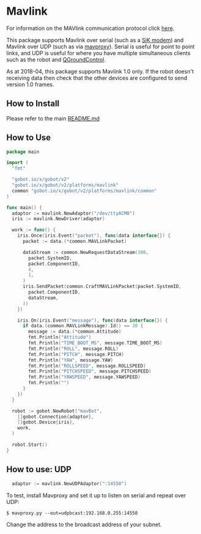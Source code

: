 # Mavlink

For information on the MAVlink communication protocol click [here](http://qgroundcontrol.org/mavlink/start).

This package supports Mavlink over serial (such as a
[SiK modem](http://ardupilot.org/copter/docs/common-sik-telemetry-radio.html))
and Mavlink over UDP (such as via
[mavproxy](https://github.com/ArduPilot/MAVProxy)).  Serial is useful
for point to point links, and UDP is useful for where you have
multiple simultaneous clients such as the robot and
[QGroundControl](http://qgroundcontrol.com/).

As at 2018-04, this package supports Mavlink 1.0 only.  If the robot
doesn't receiving data then check that the other devices are
configured to send version 1.0 frames.

## How to Install

Please refer to the main [README.md](https://github.com/hybridgroup/gobot/blob/release/README.md)

## How to Use

```go
package main

import (
  "fmt"

  "gobot.io/x/gobot/v2"
  "gobot.io/x/gobot/v2/platforms/mavlink"
  common "gobot.io/x/gobot/v2/platforms/mavlink/common"
)

func main() {
  adaptor := mavlink.NewAdaptor("/dev/ttyACM0")
  iris := mavlink.NewDriver(adaptor)

  work := func() {
    iris.Once(iris.Event("packet"), func(data interface{}) {
      packet := data.(*common.MAVLinkPacket)

      dataStream := common.NewRequestDataStream(100,
        packet.SystemID,
        packet.ComponentID,
        4,
        1,
      )
      iris.SendPacket(common.CraftMAVLinkPacket(packet.SystemID,
        packet.ComponentID,
        dataStream,
      ))
    })

    iris.On(iris.Event("message"), func(data interface{}) {
      if data.(common.MAVLinkMessage).Id() == 30 {
        message := data.(*common.Attitude)
        fmt.Println("Attitude")
        fmt.Println("TIME_BOOT_MS", message.TIME_BOOT_MS)
        fmt.Println("ROLL", message.ROLL)
        fmt.Println("PITCH", message.PITCH)
        fmt.Println("YAW", message.YAW)
        fmt.Println("ROLLSPEED", message.ROLLSPEED)
        fmt.Println("PITCHSPEED", message.PITCHSPEED)
        fmt.Println("YAWSPEED", message.YAWSPEED)
        fmt.Println("")
      }
    })
  }

  robot := gobot.NewRobot("mavBot",
    []gobot.Connection{adaptor},
    []gobot.Device{iris},
    work,
  )

  robot.Start()
}
```

## How to use: UDP

``` go
  adaptor := mavlink.NewUDPAdaptor(":14550")
```

To test, install Mavproxy and set it up to listen on serial and repeat
over UDP:

`$ mavproxy.py --out=udpbcast:192.168.0.255:14550`

Change the address to the broadcast address of your subnet.
